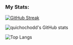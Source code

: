 ### My Stats:
[![GitHub Streak](http://github-readme-streak-stats.herokuapp.com?user=quichochodd&theme=dark&background=000000)](https://git.io/streak-stats)

![quichochodd's GitHub stats](https://github-readme-stats.vercel.app/api?username=quichochodd&theme=gotham&show_icons=true&rank_icon=github)

![Top Langs](https://github-readme-stats.vercel.app/api/top-langs/?username=anuraghazra&layout=compact&theme=gotham)
